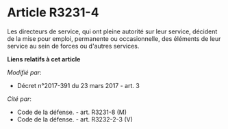 # Article R3231-4

Les directeurs de service, qui ont pleine autorité sur leur service, décident de la mise pour emploi, permanente ou
occasionnelle, des éléments de leur service au sein de forces ou d'autres services.

**Liens relatifs à cet article**

_Modifié par_:

  - Décret n°2017-391 du 23 mars 2017 - art. 3

_Cité par_:

  - Code de la défense. - art. R3231-8 (M)
  - Code de la défense. - art. R3232-2-3 (V)
